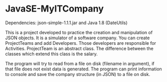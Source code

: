 # JavaSE-MyITCompany

Dependencies: json-simple-1.1.1.jar and Java 1.8 (DateUtils)

This is a project developed to practice the creation and manipulation of JSON objects.
It is a simulator of a software company.
You can create ProjectTeams and add Developers. Those developers are responsible for Activities.
ProjectTeam is an abstract class. The difference between the classes which extend this class is the salary.

The program will try to read from a file on disk (filename in argument), if that file does not exist data is generated.
The program can print information to console and save the company structure (in JSON) to a file on disk.
